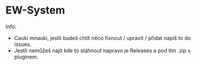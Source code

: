 # EW-System
Info:

- Cauki mnauki, jestli budeš chtít něco fixnout / upravit / přidat napiš to do issues.
- Jestli nemůžeš najít kde to stáhnout napravo je Releases a pod tím .zip s pluginem.
